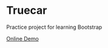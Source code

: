 # Truecar
Practice project for learning Bootstrap 

<a href=" https://parniazarinweb.github.io/Truecar/">Online Demo</a>
